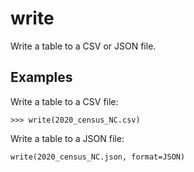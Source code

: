# write

Write a table to a CSV or JSON file.

## Examples

Write a table to a CSV file:

`>>> write(2020_census_NC.csv)`

Write a table to a JSON file:

`write(2020_census_NC.json, format=JSON)`